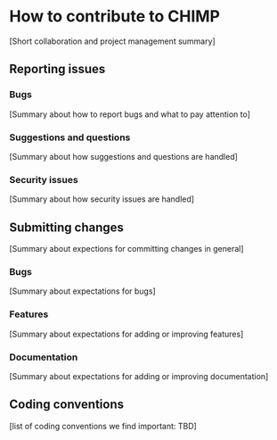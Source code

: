 # How to contribute to CHIMP
[Short collaboration and project management summary]

## Reporting issues
### Bugs
[Summary about how to report bugs and what to pay attention to]

### Suggestions and questions
[Summary about how suggestions and questions are handled]

### Security issues
[Summary about how security issues are handled]

## Submitting changes
[Summary about expections for committing changes in general]
### Bugs
[Summary about expectations for bugs]

### Features
[Summary about expectations for adding or improving features]

### Documentation
[Summary about expectations for adding or improving documentation]

## Coding conventions
[list of coding conventions we find important: TBD]
